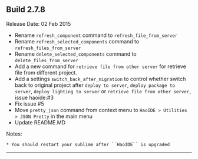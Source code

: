 Build 2.7.8
-----------
Release Date: 02 Feb 2015
    
* Rename ``refresh_component`` command to ``refresh_file_from_server``
* Rename ``refresh_selected_components`` command to ``refresh_files_from_server``
* Rename ``delete_selected_components`` command to ``delete_files_from_server``
* Add a new command for ``retrieve file from other server`` for retrieve file from different project.
* Add a settings ``switch_back_after_migration`` to control whether switch back to original project after ``deploy to server``, ``deploy package to server``, ``deploy lighting to server`` or ``retrieve file from other server``, issue haoide:#3
* Fix issue #5
* Move ``pretty_json`` command from context menu to ``HaoIDE > Utilities > JSON Pretty`` in the main menu
* Update README.MD

Notes:

    * You should restart your sublime after ``HaoIDE`` is upgraded
-----------